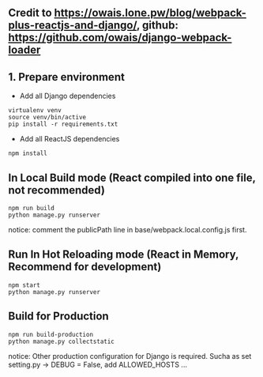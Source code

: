 ## Credit to https://owais.lone.pw/blog/webpack-plus-reactjs-and-django/, github: https://github.com/owais/django-webpack-loader

## 1. Prepare environment
- Add all Django dependencies
```
virtualenv venv
source venv/bin/active
pip install -r requirements.txt
```

- Add all ReactJS dependencies
```
npm install
```

## In Local Build mode (React compiled into one file, not recommended)
```
npm run build
python manage.py runserver
```
notice: comment the publicPath line in base/webpack.local.config.js first.

## Run In Hot Reloading mode (React in Memory, Recommend for development)
```
npm start
python manage.py runserver
```

## Build for Production
```
npm run build-production
python manage.py collectstatic
```
notice: Other production configuration for Django is required. Sucha as set setting.py -> DEBUG = False, add ALLOWED_HOSTS ...